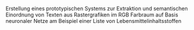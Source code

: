 Erstellung eines prototypischen Systems zur Extraktion und semantischen Einordnung von Texten aus Rastergrafiken im RGB Farbraum auf Basis neuronaler Netze am Beispiel einer Liste von Lebensmittelinhaltsstoffen
